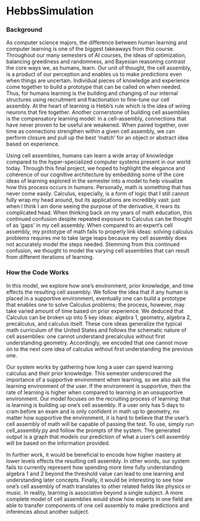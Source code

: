 # HebbsSimulation

### Background 

As computer science majors, the difference between human learning and computer learning is one of the biggest takeaways from this course. Throughout our many semesters of AI courses, the ideas of optimization, balancing greediness and randomness, and Bayesian reasoning contrast the core ways we, as humans, learn. Our unit of thought, the cell assembly, is a product of our perception and enables us to make predictions even when things are uncertain. Individual pieces of knowledge and experience come together to build a prototype that can be called on when needed. Thus, for humans learning is the building and changing of our internal structures using recruitment and fractionation to fine-tune our cell assembly. At the heart of learning is Hebb’s rule which is the idea of wiring neurons that fire together. Another cornerstone of building cell assemblies is the compensatory learning model: in a cell-assembly, connections that have never proven to be useful are weakened. When paired together, over time as connections strengthen within a given cell assembly, we can perform closure and pull up the best ‘match’ for an object or abstract idea based on experience. 

Using cell assemblies, humans can learn a wide array of knowledge compared to the hyper-specialized computer systems present in our world today. Through this final project, we hoped to highlight the elegance and coherence of our cognitive architecture by embedding some of the core ideas of learning explored in the semester into a model to help visualize how this process occurs in humans. Personally, math is something that has never come easily. Calculus, especially, is a form of logic that I still cannot fully wrap my head around, but its applications are incredibly vast: just when I think I am done seeing the purpose of the derivative, it rears its complicated head. When thinking back on my years of math education, this continued confusion despite repeated exposure to Calculus can be thought of as ‘gaps’ in my cell assembly. When compared to an expert’s cell assembly, my prototype of math fails to properly link ideas: solving calculus problems requires me to take large leaps because my cell assembly does not accurately model the steps needed. Stemming from this continued confusion, we thought to model the varying cell assemblies that can result from different iterations of learning. 

### How the Code Works 

In this model, we explore how one’s environment, prior knowledge, and time effects the resulting cell assembly. We follow the idea that if any human is placed in a supportive environment, eventually one can build a prototype that enables one to solve Calculus problems; the process, however, may take varied amount of time based on prior experience. We deduced that Calculus can be broken up into 5 key ideas: algebra 1, geometry, algebra 2, precalculus, and calculus itself.  These core ideas generalize the typical math curriculum of the United States and follows the schematic nature of cell assemblies: one cannot understand precalculus without first understanding geometry. Accordingly, we encoded that one cannot move on to the next core idea of calculus without first understanding the previous one. 

Our system works by gathering how long a user can spend learning calculus and their prior knowledge. This semester underscored the importance of a supportive environment when learning, so we also ask the learning environment of the user. If the environment is supportive, then the rate of learning is higher when compared to learning in an unsupportive environment. Our model focuses on the recruiting process of learning: that is learning is building up one’s cell assembly. If a user only has 5 days to cram before an exam and is only confident in math up to geometry, no matter how supportive the environment, it is hard to believe that the user’s cell assembly of math will be capable of passing the test. To use, simply run cell_assembly.py and follow the prompts of the system. The generated output is a graph that models our prediction of what a user’s cell assembly will be based on the information provided. 

In further work, it would be beneficial to encode how higher mastery at lower levels effects the resulting cell assembly. In other words, our system fails to currently represent how spending more time fully understanding algebra 1 and 2 beyond the threshold value can lead to one learning and understanding later concepts. Finally, it would be interesting to see how one’s cell assembly of math translates to other related fields like physics or music. In reality, learning is associative beyond a single subject. A more complete model of cell assemblies would show how experts in one field are able to transfer components of one cell assembly to make predictions and inferences about another subject.  

